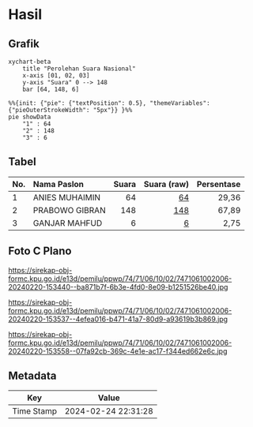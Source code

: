 # Hasil

## Grafik

```mermaid
xychart-beta
    title "Perolehan Suara Nasional"
    x-axis [01, 02, 03]
    y-axis "Suara" 0 --> 148
    bar [64, 148, 6]
```

```mermaid
%%{init: {"pie": {"textPosition": 0.5}, "themeVariables": {"pieOuterStrokeWidth": "5px"}} }%%
pie showData
    "1" : 64
    "2" : 148
    "3" : 6
```

## Tabel

| No. | Nama Paslon    | Suara | Suara (raw) | Persentase |
|:--- |:-------------- | -----:| -----------:| ----------:|
| 1   | ANIES MUHAIMIN | 64    | [64][p-1]   | 29,36      |
| 2   | PRABOWO GIBRAN | 148   | [148][p-2]  | 67,89      |
| 3   | GANJAR MAHFUD  | 6     | [6][p-3]    | 2,75       |


[p-1]: https://github.com/gigit-pemilu/pemilu-2024/blob/main/pilpres/hitung-suara/sub/74-sulawesi-tenggara/sub/71-kota-kendari/sub/06-abeli/sub/1002-lapulu/sub/006-tps/sub/paslon-1.txt
[p-2]: https://github.com/gigit-pemilu/pemilu-2024/blob/main/pilpres/hitung-suara/sub/74-sulawesi-tenggara/sub/71-kota-kendari/sub/06-abeli/sub/1002-lapulu/sub/006-tps/sub/paslon-2.txt
[p-3]: https://github.com/gigit-pemilu/pemilu-2024/blob/main/pilpres/hitung-suara/sub/74-sulawesi-tenggara/sub/71-kota-kendari/sub/06-abeli/sub/1002-lapulu/sub/006-tps/sub/paslon-3.txt

## Foto C Plano

https://sirekap-obj-formc.kpu.go.id/e13d/pemilu/ppwp/74/71/06/10/02/7471061002006-20240220-153440--ba871b7f-6b3e-4fd0-8e09-b1251526be40.jpg

https://sirekap-obj-formc.kpu.go.id/e13d/pemilu/ppwp/74/71/06/10/02/7471061002006-20240220-153537--4efea016-b471-41a7-80d9-a93619b3b869.jpg

https://sirekap-obj-formc.kpu.go.id/e13d/pemilu/ppwp/74/71/06/10/02/7471061002006-20240220-153558--07fa92cb-369c-4e1e-ac17-f344ed662e6c.jpg


## Metadata

| Key        | Value               |
| ---------- | ------------------- |
| Time Stamp | 2024-02-24 22:31:28 |



